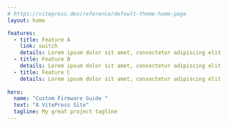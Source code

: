 ```yaml
---
# https://vitepress.dev/reference/default-theme-home-page
layout: home

features:
  - title: Feature A
    link: switch
    details: Lorem ipsum dolor sit amet, consectetur adipiscing elit
  - title: Feature B
    details: Lorem ipsum dolor sit amet, consectetur adipiscing elit
  - title: Feature C
    details: Lorem ipsum dolor sit amet, consectetur adipiscing elit
    
hero:
  name: "Custom Firmware Guide "
  text: "A VitePress Site"
  tagline: My great project tagline
---
```



